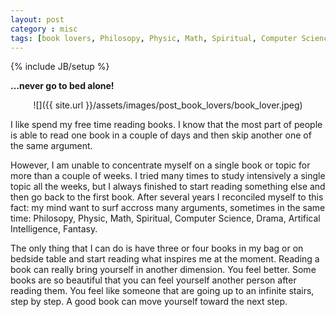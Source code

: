 ```yaml
---
layout: post
category : misc
tags: [book lovers, Philosopy, Physic, Math, Spiritual, Computer Science, Drama, Artifical Intelligence, Fantasy]
---
```

{% include JB/setup %}

**…never go to bed alone!**

<!--more-->


<div style="text-align:center" markdown="1">
![]({{ site.url }}/assets/images/post_book_lovers/book_lover.jpeg)
</div>


I like spend my free time reading books. I know that the most part of people is able to read one book in a couple of days and then skip another one of the same argument.

However, I am unable to concentrate myself on a single book or topic for more than a couple of weeks. I tried many times to study intensively a single topic all the weeks, but I always finished to start reading something else and then go back to the first book.  After several years I reconciled myself to this fact: my mind want to surf accross many arguments, sometimes in the same time: Philosopy, Physic, Math, Spiritual, Computer Science, Drama, Artifical Intelligence, Fantasy. 

The only thing that I can do is have three or four books in my bag or on bedside table and start reading what inspires me at the moment. Reading a book can really bring yourself in another dimension. You feel better. Some books are so beautiful that you can feel yourself another person after reading them. You feel like someone that are going up to an infinite stairs, step by step. A good book can move yourself toward the next step.


